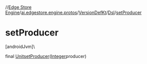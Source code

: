 //[Edge Store Engine](../../../../index.md)/[ai.edgestore.engine.protos](../../index.md)/[VersionDefKt](../index.md)/[Dsl](index.md)/[setProducer](set-producer.md)

# setProducer

[androidJvm]\

final [Unit](https://kotlinlang.org/api/latest/jvm/stdlib/kotlin/-unit/index.html)[setProducer](set-producer.md)([Integer](https://developer.android.com/reference/kotlin/java/lang/Integer.html)producer)
